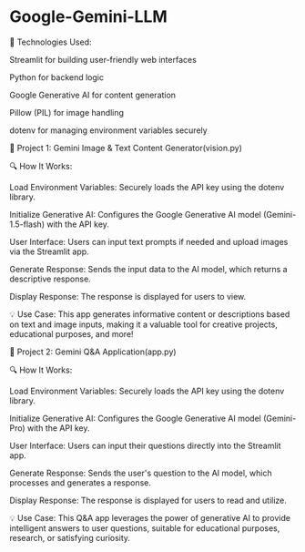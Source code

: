 # Google-Gemini-LLM
🔧 Technologies Used:

Streamlit for building user-friendly web interfaces

Python for backend logic

Google Generative AI for content generation

Pillow (PIL) for image handling

dotenv for managing environment variables securely



🌟 Project 1: Gemini Image & Text Content Generator(vision.py)

🔍 How It Works:

Load Environment Variables: Securely loads the API key using the dotenv library.

Initialize Generative AI: Configures the Google Generative AI model (Gemini-1.5-flash) with the API key.

User Interface: Users can input text prompts if needed and upload images via the Streamlit app.

Generate Response: Sends the input data to the AI model, which returns a descriptive response.

Display Response: The response is displayed for users to view.

💡 Use Case: This app generates informative content or descriptions based on text and image inputs, making it a valuable tool for creative projects, educational purposes, and more!



🌟 Project 2: Gemini Q&A Application(app.py)

🔍 How It Works:

Load Environment Variables: Securely loads the API key using the dotenv library.

Initialize Generative AI: Configures the Google Generative AI model (Gemini-Pro) with the API key.

User Interface: Users can input their questions directly into the Streamlit app.

Generate Response: Sends the user's question to the AI model, which processes and generates a response.

Display Response: The response is displayed for users to read and utilize.

💡 Use Case: This Q&A app leverages the power of generative AI to provide intelligent answers to user questions, suitable for educational purposes, research, or satisfying curiosity.
